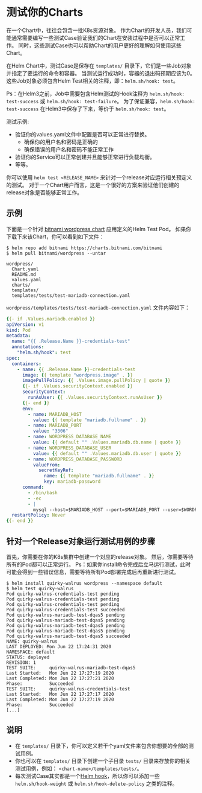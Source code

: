 # 测试你的Charts

在一个Chart中，往往会包含一批K8s资源对象。
作为Chart的开发人员，我们可能通常需要编写一些测试Case验证我们的Chart在安装过程中是否可以正常工作。
同时，这些测试Case也可以帮助Chart的用户更好的理解如何使用这些Chart。

在Helm Chart中，测试Case是保存在 `templates/` 目录下，它们是一些Job对象并指定了要运行的命令和容器。
当测试运行成功时，容器的退出码预期应该为0。
这些Job对象必须包含Helm Test相关的注释，即：`helm.sh/hook: test`。

Ps：在Helm3之前，Job中需要包含Helm测试的Hook注释为 `helm.sh/hook: test-success` 或 `helm.sh/hook: test-failure`。
为了保证兼容，`helm.sh/hook: test-success` 在Helm3中保存了下来，等价于 `helm.sh/hook: test`。

测试示例:

- 验证你的values.yaml文件中配置是否可以正常进行替换。
  - 确保你的用户名和密码是正确的
  - 确保错误的用户名和密码不能正常工作
- 验证你的Service可以正常创建并且能够正常进行负载均衡。
- 等等。

你可以使用 `helm test <RELEASE_NAME>` 来针对一个release对应运行相关预定义的测试。
对于一个Chart用户而言，这是一个很好的方案来验证他们创建的release对象是否能够正常工作。

## 示例

下面是一个针对 [bitnami wordpress chart](https://hub.helm.sh/charts/bitnami/wordpress) 应用定义的Helm Test Pod。
如果你下载下来该Chart，你可以看到如下文件：

```console
$ helm repo add bitnami https://charts.bitnami.com/bitnami
$ helm pull bitnami/wordpress --untar
```

```
wordpress/
  Chart.yaml
  README.md
  values.yaml
  charts/
  templates/
  templates/tests/test-mariadb-connection.yaml
```

`wordpress/templates/tests/test-mariadb-connection.yaml` 文件内容如下：

```yaml
{{- if .Values.mariadb.enabled }}
apiVersion: v1
kind: Pod
metadata:
  name: "{{ .Release.Name }}-credentials-test"
  annotations:
    "helm.sh/hook": test
spec:
  containers:
    - name: {{ .Release.Name }}-credentials-test
      image: {{ template "wordpress.image" . }}
      imagePullPolicy: {{ .Values.image.pullPolicy | quote }}
      {{- if .Values.securityContext.enabled }}
      securityContext:
        runAsUser: {{ .Values.securityContext.runAsUser }}
      {{- end }}
      env:
        - name: MARIADB_HOST
          value: {{ template "mariadb.fullname" . }}
        - name: MARIADB_PORT
          value: "3306"
        - name: WORDPRESS_DATABASE_NAME
          value: {{ default "" .Values.mariadb.db.name | quote }}
        - name: WORDPRESS_DATABASE_USER
          value: {{ default "" .Values.mariadb.db.user | quote }}
        - name: WORDPRESS_DATABASE_PASSWORD
          valueFrom:
            secretKeyRef:
              name: {{ template "mariadb.fullname" . }}
              key: mariadb-password
      command:
        - /bin/bash
        - -ec
        - |
          mysql --host=$MARIADB_HOST --port=$MARIADB_PORT --user=$WORDPRESS_DATABASE_USER --password=$WORDPRESS_DATABASE_PASSWORD
  restartPolicy: Never
{{- end }}
```

## 针对一个Release对象运行测试用例的步骤

首先，你需要在你的K8s集群中创建一个对应的release对象。
然后，你需要等待所有的Pod都可以正常运行。
Ps：如果你install命令完成后立马运行测试，此时可能会得到一些错误信息，需要等待所有Pod部署完成后再重新进行测试。

```console
$ helm install quirky-walrus wordpress --namespace default
$ helm test quirky-walrus
Pod quirky-walrus-credentials-test pending
Pod quirky-walrus-credentials-test pending
Pod quirky-walrus-credentials-test pending
Pod quirky-walrus-credentials-test succeeded
Pod quirky-walrus-mariadb-test-dqas5 pending
Pod quirky-walrus-mariadb-test-dqas5 pending
Pod quirky-walrus-mariadb-test-dqas5 pending
Pod quirky-walrus-mariadb-test-dqas5 pending
Pod quirky-walrus-mariadb-test-dqas5 succeeded
NAME: quirky-walrus
LAST DEPLOYED: Mon Jun 22 17:24:31 2020
NAMESPACE: default
STATUS: deployed
REVISION: 1
TEST SUITE:     quirky-walrus-mariadb-test-dqas5
Last Started:   Mon Jun 22 17:27:19 2020
Last Completed: Mon Jun 22 17:27:21 2020
Phase:          Succeeded
TEST SUITE:     quirky-walrus-credentials-test
Last Started:   Mon Jun 22 17:27:17 2020
Last Completed: Mon Jun 22 17:27:19 2020
Phase:          Succeeded
[...]
```

## 说明

- 在 `templates/` 目录下，你可以定义若干个yaml文件来包含你想要的全部的测试用例。
- 你也可以在 `templates/` 目录下创建一个子目录 `tests/` 目录来存放你的相关测试用例，例如： `<chart-name>/templates/tests/`。
- 每次测试Case其实都是一个[Helm hook](/docs/charts_hooks/)，所以你可以添加一些 `helm.sh/hook-weight` 或 `helm.sh/hook-delete-policy` 之类的注释。
